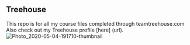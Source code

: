## Treehouse
This repo is for all my course files completed through teamtreehouse.com
Also check out my Treehouse profile [here] (url).
![Photo_2020-05-04-191710-thumbnail](https://user-images.githubusercontent.com/83402319/116587433-5b3a8780-a912-11eb-8880-520fad0c78bb.png)

